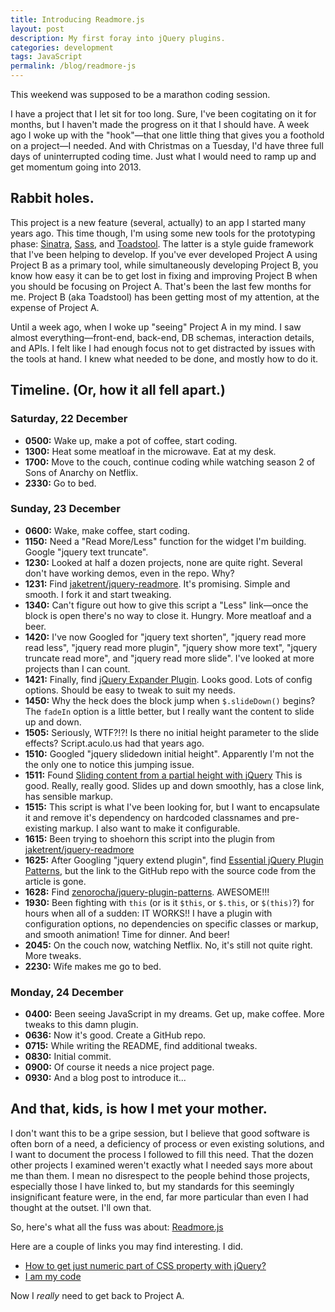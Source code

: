 ```yaml
---
title: Introducing Readmore.js
layout: post
description: My first foray into jQuery plugins.
categories: development
tags: JavaScript
permalink: /blog/readmore-js
---
```


This weekend was supposed to be a marathon coding session. 

I have a project that I let sit for too long. Sure, I've been cogitating on it for months, but I haven't made the progress on it that I should have. A week ago I woke up with the "hook"—that one little thing that gives you a foothold on a project—I needed. And with Christmas on a Tuesday, I'd have three full days of uninterrupted coding time. Just what I would need to ramp up and get momentum going into 2013.

## Rabbit holes. ##

This project is a new feature (several, actually) to an app I started many years ago. This time though, I'm using some new tools for the prototyping phase: [Sinatra][1], [Sass][2], and [Toadstool][3]. The latter is a style guide framework that I've been helping to develop. If you've ever developed Project A using Project B as a primary tool, while simultaneously developing Project B, you know how easy it can be to get lost in fixing and improving Project B when you should be focusing on Project A. That's been the last few months for me. Project B (aka Toadstool) has been getting most of my attention, at the expense of Project A.

Until a week ago, when I woke up "seeing" Project A in my mind. I saw almost everything—front-end, back-end, DB schemas, interaction details, and APIs. I felt like I had enough focus not to get distracted by issues with the tools at hand. I knew what needed to be done, and mostly how to do it.

## Timeline. (Or, how it all fell apart.) ##

### Saturday, 22 December ###

- **0500:** Wake up, make a pot of coffee, start coding.  
- **1300:** Heat some meatloaf in the microwave. Eat at my desk.  
- **1700:** Move to the couch, continue coding while watching season 2 of Sons of Anarchy on Netflix.  
- **2330:** Go to bed.

### Sunday, 23 December ###

- **0600:** Wake, make coffee, start coding.  
- **1150:** Need a "Read More/Less" function for the widget I'm building. Google "jquery text truncate".  
- **1230:** Looked at half a dozen projects, none are quite right. Several don't have working demos, even in the repo. Why?  
- **1231:** Find [jaketrent/jquery-readmore][4]. It's promising. Simple and smooth. I fork it and start tweaking.  
- **1340:** Can't figure out how to give this script a "Less" link—once the block is open there's no way to close it. Hungry. More meatloaf and a beer.  
- **1420:** I've now Googled for "jquery text shorten", "jquery read more read less", "jquery read more plugin", "jquery show more text", "jquery truncate read more", and "jquery read more slide". I've looked at more projects than I can count.   
- **1421:** Finally, find [jQuery Expander Plugin][5]. Looks good. Lots of config options. Should be easy to tweak to suit my needs.  
- **1450:** Why the heck does the block jump when `$.slideDown()` begins? The `fadeIn` option is a little better, but I really want the content to slide up and down.  
- **1505:** Seriously, WTF?!?! Is there no initial height parameter to the slide effects? Script.aculo.us had that years ago.  
- **1510:** Googled "jquery slidedown initial height". Apparently I'm not the the only one to notice this jumping issue.   
- **1511:** Found [Sliding content from a partial height with jQuery][6] This is good. Really, really good. Slides up and down smoothly, has a close link, has sensible markup.  
- **1515:** This script is what I've been looking for, but I want to encapsulate it and remove it's dependency on hardcoded classnames and pre-existing markup. I also want to make it configurable.  
- **1615:** Been trying to shoehorn this script into the plugin from [jaketrent/jquery-readmore][4]
- **1625:** After Googling "jquery extend plugin", find [Essential jQuery Plugin Patterns][7], but the link to the GitHub repo with the source code from the article is gone.  
- **1628:** Find [zenorocha/jquery-plugin-patterns][8]. AWESOME!!!
- **1930:** Been fighting with `this` (or is it `$this`, or `$.this`, or `$(this)`?) for hours when all of a sudden: IT WORKS!! I have a plugin with configuration options, no dependencies on specific classes or markup, and smooth animation! Time for dinner. And beer!
- **2045:** On the couch now, watching Netflix. No, it's still not quite right. More tweaks.
- **2230:** Wife makes me go to bed.


### Monday, 24 December ###

- **0400:** Been seeing JavaScript in my dreams. Get up, make coffee. More tweaks to this damn plugin.
- **0636:** Now it's good. Create a GitHub repo.
- **0715:** While writing the README, find additional tweaks.
- **0830:** Initial commit.
- **0900:** Of course it needs a nice project page.  
- **0930:** And a blog post to introduce it...


## And that, kids, is how I met your mother. ##

I don't want this to be a gripe session, but I believe that good software is often born of a need, a deficiency of process or even existing solutions, and I want to document the process I followed to fill this need. That the dozen other projects I examined weren't exactly what I needed says more about me than them. I mean no disrespect to the people behind those projects, especially those I have linked to, but my standards for this seemingly insignificant feature were, in the end, far more particular than even I had thought at the outset. I'll own that.

So, here's what all the fuss was about: [Readmore.js][10]

Here are a couple of links you may find interesting. I did.

- [How to get just numeric part of CSS property with jQuery?][11]
- [I am my code][12]


Now I _really_ need to get back to Project A.


[1]: http://www.sinatrarb.com/
[2]: http://sass-lang.com/
[3]: https://github.com/anotheruiguy/toadstool
[4]: https://github.com/jaketrent/jquery-readmore
[5]: http://plugins.learningjquery.com/expander/
[6]: http://sim.plified.com/2008/09/15/sliding-content-from-a-partial-height-with-jquery/
[7]: http://coding.smashingmagazine.com/2011/10/11/essential-jquery-plugin-patterns/
[8]: https://github.com/zenorocha/jquery-plugin-patterns
[9]: https://help.github.com/articles/creating-project-pages-manually
[10]: http://jedfoster.github.com/Readmore.js/
[11]: http://stackoverflow.com/questions/1100503/how-to-get-just-numeric-part-of-css-property-with-jquery
[12]: http://devblog.avdi.org/2012/12/14/i-am-my-code/